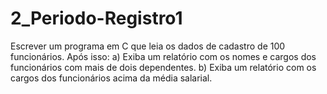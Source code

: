 # 2_Periodo-Registro1
Escrever um programa em C que leia os dados de cadastro de 100 funcionários. Após isso:
a) Exiba um relatório com os nomes e cargos dos funcionários com mais de dois dependentes.
b) Exiba um relatório com os cargos dos funcionários acima da média salarial.
